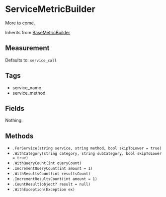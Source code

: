 # ServiceMetricBuilder

More to come.

Inherits from [BaseMetricBuilder](./builders/BaseMetricBuilder.md)

## Measurement

Defaults to: `service_call`

## Tags

- service_name
- service_method

## Fields

Nothing.

## Methods

- `.ForService(string service, string method, bool skipToLower = true)`
- `.WithCategory(string category, string subCategory, bool skipToLower = true)`
- `.WithQueryCount(int queryCount)`
- `.IncrementQueryCount(int amount = 1)`
- `.WithResultsCount(int resultsCount)`
- `.IncrementResultsCount(int amount = 1)`
- `.CountResult(object? result = null)`
- `.WithException(Exception ex)`
